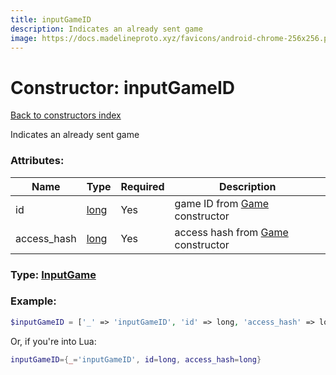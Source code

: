 ```yaml
---
title: inputGameID
description: Indicates an already sent game
image: https://docs.madelineproto.xyz/favicons/android-chrome-256x256.png
---
```

# Constructor: inputGameID  
[Back to constructors index](index.md)



Indicates an already sent game

### Attributes:

| Name     |    Type       | Required | Description |
|----------|---------------|----------|-------------|
|id|[long](../types/long.md) | Yes|game ID from [Game](../types/Game.md) constructor|
|access\_hash|[long](../types/long.md) | Yes|access hash from [Game](../types/Game.md) constructor|



### Type: [InputGame](../types/InputGame.md)


### Example:

```php
$inputGameID = ['_' => 'inputGameID', 'id' => long, 'access_hash' => long];
```  


Or, if you're into Lua:

```lua
inputGameID={_='inputGameID', id=long, access_hash=long}

```


